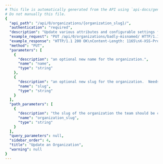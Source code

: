 ```yaml
---
# This file is automatically generated from the API using `api-docs/generate.py`
# Do not manually this file.
{
  "api_path": "/api/0/organizations/{organization_slug}/", 
  "authentication": "required", 
  "description": "Update various attributes and configurable settings for the given\norganization.", 
  "example_request": "PUT /api/0/organizations/badly-misnamed/ HTTP/1.1\nHost: sentry.io\nAuthorization: Bearer {base64-encoded-key-here}\nContent-Type: application/json\n\n{\n  \"name\": \"Impeccably Designated\", \n  \"slug\": \"impeccably-designated\"\n}", 
  "example_response": "HTTP/1.1 200 OK\nContent-Length: 1165\nX-XSS-Protection: 1; mode=block\nContent-Language: en\nX-Content-Type-Options: nosniff\nVary: Accept-Language, Cookie\nAllow: GET, PUT, DELETE, HEAD, OPTIONS\nX-Frame-Options: deny\nContent-Type: application/json\n\n{\n  \"access\": [], \n  \"allowSharedIssues\": true, \n  \"availableRoles\": [\n    {\n      \"id\": \"member\", \n      \"name\": \"Member\"\n    }, \n    {\n      \"id\": \"admin\", \n      \"name\": \"Admin\"\n    }, \n    {\n      \"id\": \"manager\", \n      \"name\": \"Manager\"\n    }, \n    {\n      \"id\": \"owner\", \n      \"name\": \"Owner\"\n    }\n  ], \n  \"avatar\": {\n    \"avatarType\": \"letter_avatar\", \n    \"avatarUuid\": null\n  }, \n  \"dataScrubber\": false, \n  \"dataScrubberDefaults\": false, \n  \"dateCreated\": \"2018-09-20T15:48:20.372Z\", \n  \"defaultRole\": \"member\", \n  \"enhancedPrivacy\": false, \n  \"experiments\": {}, \n  \"features\": [\n    \"sso\", \n    \"api-keys\", \n    \"github-apps\", \n    \"repos\", \n    \"new-issue-ui\", \n    \"github-enterprise\", \n    \"bitbucket-integration\", \n    \"jira-integration\", \n    \"vsts-integration\", \n    \"suggested-commits\", \n    \"new-teams\", \n    \"open-membership\", \n    \"shared-issues\"\n  ], \n  \"id\": \"3\", \n  \"isDefault\": false, \n  \"isEarlyAdopter\": false, \n  \"name\": \"Impeccably Designated\", \n  \"onboardingTasks\": [], \n  \"openMembership\": true, \n  \"pendingAccessRequests\": 0, \n  \"projects\": [], \n  \"quota\": {\n    \"accountLimit\": 0, \n    \"maxRate\": 0, \n    \"maxRateInterval\": 60, \n    \"projectLimit\": 100\n  }, \n  \"require2FA\": false, \n  \"safeFields\": [], \n  \"scrapeJavaScript\": true, \n  \"scrubIPAddresses\": false, \n  \"sensitiveFields\": [], \n  \"slug\": \"impeccably-designated\", \n  \"status\": {\n    \"id\": \"active\", \n    \"name\": \"active\"\n  }, \n  \"storeCrashReports\": false, \n  \"teams\": []\n}", 
  "method": "PUT", 
  "parameters": [
    {
      "description": "an optional new name for the organization.", 
      "name": "name", 
      "type": "string"
    }, 
    {
      "description": "an optional new slug for the organization.  Needs to be available and unique.", 
      "name": "slug", 
      "type": "string"
    }
  ], 
  "path_parameters": [
    {
      "description": "the slug of the organization the team should be created for.", 
      "name": "organization_slug", 
      "type": "string"
    }
  ], 
  "query_parameters": null, 
  "sidebar_order": 4, 
  "title": "Update an Organization", 
  "warning": null
}
---
```

